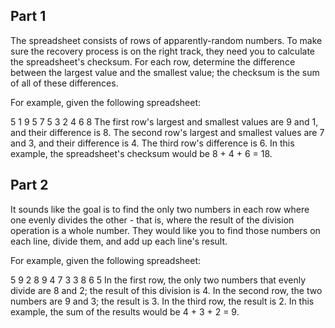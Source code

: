 ## Part 1

The spreadsheet consists of rows of apparently-random numbers. To make sure the
recovery process is on the right track, they need you to calculate the
spreadsheet's checksum. For each row, determine the difference between the
largest value and the smallest value; the checksum is the sum of all of these
differences.

For example, given the following spreadsheet:

5 1 9 5 7 5 3 2 4 6 8 The first row's largest and smallest values are 9 and 1,
and their difference is 8. The second row's largest and smallest values are 7
and 3, and their difference is 4. The third row's difference is 6. In this
example, the spreadsheet's checksum would be 8 + 4 + 6 = 18.

## Part 2

It sounds like the goal is to find the only two numbers in each row where one
evenly divides the other - that is, where the result of the division operation
is a whole number. They would like you to find those numbers on each line,
divide them, and add up each line's result.

For example, given the following spreadsheet:

5 9 2 8 9 4 7 3 3 8 6 5 In the first row, the only two numbers that evenly
divide are 8 and 2; the result of this division is 4. In the second row, the two
numbers are 9 and 3; the result is 3. In the third row, the result is 2. In this
example, the sum of the results would be 4 + 3 + 2 = 9.
